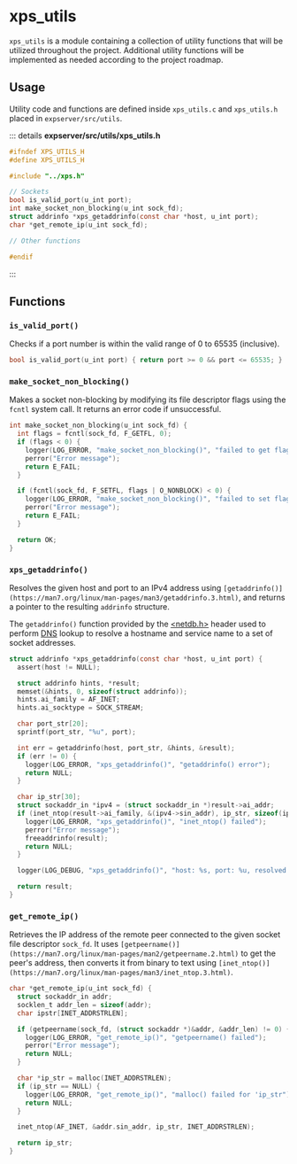 # xps_utils

`xps_utils` is a module containing a collection of utility functions that will be utilized throughout the project. Additional utility functions will be implemented as needed according to the project roadmap.

## Usage

Utility code and functions are defined inside `xps_utils.c` and `xps_utils.h` placed in `expserver/src/utils`.

::: details **expserver/src/utils/xps_utils.h**

```c
#ifndef XPS_UTILS_H
#define XPS_UTILS_H

#include "../xps.h"

// Sockets
bool is_valid_port(u_int port);
int make_socket_non_blocking(u_int sock_fd);
struct addrinfo *xps_getaddrinfo(const char *host, u_int port);
char *get_remote_ip(u_int sock_fd);

// Other functions

#endif
```

:::

## Functions

### `is_valid_port()`

Checks if a port number is within the valid range of 0 to 65535 (inclusive).

```c
bool is_valid_port(u_int port) { return port >= 0 && port <= 65535; }
```

### `make_socket_non_blocking()`

Makes a socket non-blocking by modifying its file descriptor flags using the `fcntl` system call. It returns an error code if unsuccessful.

```c
int make_socket_non_blocking(u_int sock_fd) {
  int flags = fcntl(sock_fd, F_GETFL, 0);
  if (flags < 0) {
    logger(LOG_ERROR, "make_socket_non_blocking()", "failed to get flags");
    perror("Error message");
    return E_FAIL;
  }

  if (fcntl(sock_fd, F_SETFL, flags | O_NONBLOCK) < 0) {
    logger(LOG_ERROR, "make_socket_non_blocking()", "failed to set flags");
    perror("Error message");
    return E_FAIL;
  }

  return OK;
}
```

### `xps_getaddrinfo()`

Resolves the given host and port to an IPv4 address using `[getaddrinfo()](https://man7.org/linux/man-pages/man3/getaddrinfo.3.html)`, and returns a pointer to the resulting `addrinfo` structure.

The `getaddrinfo()` function provided by the [<netdb.h>](https://pubs.opengroup.org/onlinepubs/7908799/xns/netdb.h.html) header used to perform [DNS](https://en.wikipedia.org/wiki/Domain_Name_System) lookup to resolve a hostname and service name to a set of socket addresses.

```c
struct addrinfo *xps_getaddrinfo(const char *host, u_int port) {
  assert(host != NULL);

  struct addrinfo hints, *result;
  memset(&hints, 0, sizeof(struct addrinfo));
  hints.ai_family = AF_INET;
  hints.ai_socktype = SOCK_STREAM;

  char port_str[20];
  sprintf(port_str, "%u", port);

  int err = getaddrinfo(host, port_str, &hints, &result);
  if (err != 0) {
    logger(LOG_ERROR, "xps_getaddrinfo()", "getaddrinfo() error");
    return NULL;
  }

  char ip_str[30];
  struct sockaddr_in *ipv4 = (struct sockaddr_in *)result->ai_addr;
  if (inet_ntop(result->ai_family, &(ipv4->sin_addr), ip_str, sizeof(ip_str)) == NULL) {
    logger(LOG_ERROR, "xps_getaddrinfo()", "inet_ntop() failed");
    perror("Error message");
    freeaddrinfo(result);
    return NULL;
  }

  logger(LOG_DEBUG, "xps_getaddrinfo()", "host: %s, port: %u, resolved ip: %s", host, port, ip_str);

  return result;
}
```

### `get_remote_ip()`

Retrieves the IP address of the remote peer connected to the given socket file descriptor `sock_fd`. It uses `[getpeername()](https://man7.org/linux/man-pages/man2/getpeername.2.html)` to get the peer's address, then converts it from binary to text using `[inet_ntop()](https://man7.org/linux/man-pages/man3/inet_ntop.3.html)`.

```c
char *get_remote_ip(u_int sock_fd) {
  struct sockaddr_in addr;
  socklen_t addr_len = sizeof(addr);
  char ipstr[INET_ADDRSTRLEN];

  if (getpeername(sock_fd, (struct sockaddr *)&addr, &addr_len) != 0) {
    logger(LOG_ERROR, "get_remote_ip()", "getpeername() failed");
    perror("Error message");
    return NULL;
  }

  char *ip_str = malloc(INET_ADDRSTRLEN);
  if (ip_str == NULL) {
    logger(LOG_ERROR, "get_remote_ip()", "malloc() failed for 'ip_str");
    return NULL;
  }

  inet_ntop(AF_INET, &addr.sin_addr, ip_str, INET_ADDRSTRLEN);

  return ip_str;
}

```
